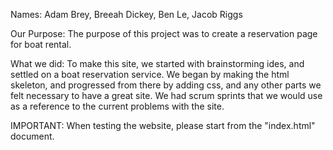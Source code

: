 Names:
Adam Brey,
Breeah Dickey,
Ben Le,
Jacob Riggs

Our Purpose:
The purpose of this project was to create a reservation page for boat rental.

What we did:
To make this site, we started with brainstorming ides, and settled on a boat reservation service. We began by making
the html skeleton, and progressed from there by adding css, and any other parts we felt necessary to have a great site.
We had scrum sprints that we would use as a reference to the current problems with the site.

IMPORTANT:
When testing the website, please start from the "index.html" document.
